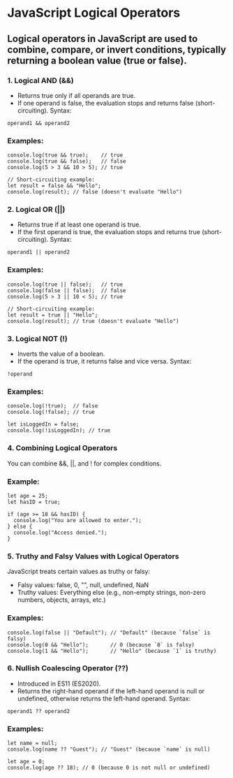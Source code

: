 # JavaScript Logical Operators
## Logical operators in JavaScript are used to combine, compare, or invert conditions, typically returning a boolean value (true or false).

### 1. Logical AND (&&)
 - Returns true only if all operands are true.
 - If one operand is false, the evaluation stops and returns false (short-circuiting).
Syntax:
```
operand1 && operand2
```
### Examples:
```
console.log(true && true);    // true
console.log(true && false);   // false
console.log(5 > 3 && 10 > 5); // true

// Short-circuiting example:
let result = false && "Hello";
console.log(result); // false (doesn't evaluate "Hello")
```
### 2. Logical OR (||)
 - Returns true if at least one operand is true.
 - If the first operand is true, the evaluation stops and returns true (short-circuiting).
Syntax:
```
operand1 || operand2
```
### Examples:
```
console.log(true || false);   // true
console.log(false || false);  // false
console.log(5 > 3 || 10 < 5); // true

// Short-circuiting example:
let result = true || "Hello";
console.log(result); // true (doesn't evaluate "Hello")
```
### 3. Logical NOT (!)
 - Inverts the value of a boolean.
 - If the operand is true, it returns false and vice versa.
Syntax:
```
!operand
```
### Examples:
```
console.log(!true);  // false
console.log(!false); // true

let isLoggedIn = false;
console.log(!isLoggedIn); // true
```
### 4. Combining Logical Operators
You can combine &&, ||, and ! for complex conditions.
### Example:
```
let age = 25;
let hasID = true;

if (age >= 18 && hasID) {
  console.log("You are allowed to enter.");
} else {
  console.log("Access denied.");
}
```
### 5. Truthy and Falsy Values with Logical Operators
JavaScript treats certain values as truthy or falsy:

 - Falsy values: false, 0, "", null, undefined, NaN
 - Truthy values: Everything else (e.g., non-empty strings, non-zero numbers, objects, arrays, etc.)
### Examples:
```
console.log(false || "Default"); // "Default" (because `false` is falsy)
console.log(0 && "Hello");       // 0 (because `0` is falsy)
console.log(1 && "Hello");       // "Hello" (because `1` is truthy)
```
### 6. Nullish Coalescing Operator (??)
 - Introduced in ES11 (ES2020).
 - Returns the right-hand operand if the left-hand operand is null or undefined, otherwise returns the left-hand operand.
Syntax:
```
operand1 ?? operand2
```
### Examples:
```
let name = null;
console.log(name ?? "Guest"); // "Guest" (because `name` is null)

let age = 0;
console.log(age ?? 18); // 0 (because 0 is not null or undefined)
```
